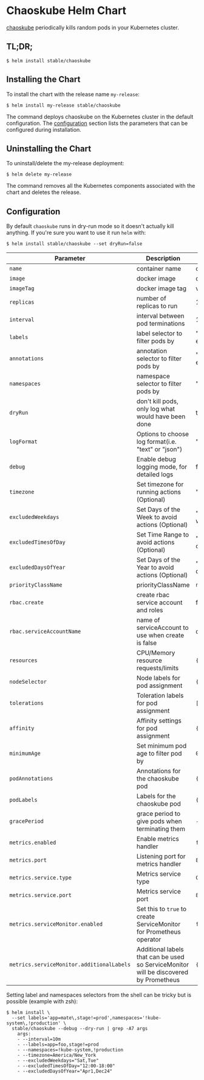 # Chaoskube Helm Chart

[chaoskube](https://github.com/linki/chaoskube) periodically kills random pods in your Kubernetes cluster.

## TL;DR;

```console
$ helm install stable/chaoskube
```

## Installing the Chart

To install the chart with the release name `my-release`:

```console
$ helm install my-release stable/chaoskube
```

The command deploys chaoskube on the Kubernetes cluster in the default configuration. The [configuration](#configuration) section lists the parameters that can be configured during installation.

## Uninstalling the Chart

To uninstall/delete the my-release deployment:

```console
$ helm delete my-release
```

The command removes all the Kubernetes components associated with the chart and deletes the release.

## Configuration

By default `chaoskube` runs in dry-run mode so it doesn't actually kill anything.
If you're sure you want to use it run `helm` with:

```console
$ helm install stable/chaoskube --set dryRun=false
```

| Parameter                                 | Description                                                                           | Default                          |
|-------------------------------------------|---------------------------------------------------------------------------------------|----------------------------------|
| `name`                                    | container name                                                                        | chaoskube                        |
| `image`                                   | docker image                                                                          | quay.io/linki/chaoskube          |
| `imageTag`                                | docker image tag                                                                      | v0.11.0                          |
| `replicas`                                | number of replicas to run                                                             | 1                                |
| `interval`                                | interval between pod terminations                                                     | 10m                              |
| `labels`                                  | label selector to filter pods by                                                      | "" (matches everything)          |
| `annotations`                             | annotation selector to filter pods by                                                 | "" (matches everything)          |
| `namespaces`                              | namespace selector to filter pods by                                                  | "" (all namespaces)              |
| `dryRun`                                  | don't kill pods, only log what would have been done                                   | true                             |
| `logFormat`                               | Options to choose log format(i.e. "text" or "json")                                   | "text"                           |
| `debug`                                   | Enable debug logging mode, for detailed logs                                          | false                            |
| `timezone`                                | Set timezone for running actions (Optional)                                           | "" (UTC)                         |
| `excludedWeekdays`                        | Set Days of the Week to avoid actions (Optional)                                      | "" (Don't skip any weekdays)     |
| `excludedTimesOfDay`                      | Set Time Range to avoid actions (Optional)                                            | "" (Don't skip any times of day) |
| `excludedDaysOfYear`                      | Set Days of the Year to avoid actions (Optional)                                      | "" (Don't skip any days)         |
| `priorityClassName`                       | priorityClassName                                                                     | `nil`                            |
| `rbac.create`                             | create rbac service account and roles                                                 | false                            |
| `rbac.serviceAccountName`                 | name of serviceAccount to use when create is false                                    | default                          |
| `resources`                               | CPU/Memory resource requests/limits                                                   | `{}`                             |
| `nodeSelector`                            | Node labels for pod assignment                                                        | `{}`                             |
| `tolerations`                             | Toleration labels for pod assignment                                                  | `[]`                             |
| `affinity`                                | Affinity settings for pod assignment                                                  | `{}`                             |
| `minimumAge`                              | Set minimum pod age to filter pod by                                                  | `0s`                             |
| `podAnnotations`                          | Annotations for the chaoskube pod                                                     | `{}`                             |
| `podLabels`                               | Labels for the chaoskube pod                                                          | `{}`                             |
| `gracePeriod`                             | grace period to give pods when terminating them                                       | `-1s` (pod decides)              |
| `metrics.enabled`                         | Enable metrics handler                                                                | `false`                          |
| `metrics.port`                            | Listening port for metrics handler                                                    | `8080`                           |
| `metrics.service.type`                    | Metrics service type                                                                  | `ClusterIP`                      |
| `metrics.service.port`                    | Metrics service port                                                                  | `8080`                           |
| `metrics.serviceMonitor.enabled`          | Set this to `true` to create ServiceMonitor for Prometheus operator                   | `false`                          |
| `metrics.serviceMonitor.additionalLabels` | Additional labels that can be used so ServiceMonitor will be discovered by Prometheus | `{}`                             |

Setting label and namespaces selectors from the shell can be tricky but is possible (example with zsh):

```console
$ helm install \
  --set labels='app=mate\,stage!=prod',namespaces='!kube-system\,!production' \
  stable/chaoskube --debug --dry-run | grep -A7 args
    args:
    - --interval=10m
    - --labels=app=foo,stage!=prod
    - --namespaces=!kube-system,!production
    - --timezone=America/New_York
    - --excludedWeekdays="Sat,Tue"
    - --excludedTimesOfDay="12:00-18:00"
    - --excludedDaysOfYear="Apr1,Dec24"
```
